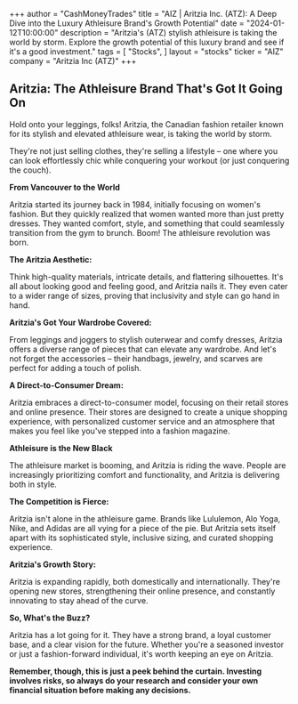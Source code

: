 +++
author = "CashMoneyTrades"
title = "AIZ |  Aritzia Inc. (ATZ): A Deep Dive into the Luxury Athleisure Brand's Growth Potential"
date = "2024-01-12T10:00:00"
description = "Aritzia's (ATZ) stylish athleisure is taking the world by storm. Explore the growth potential of this luxury brand and see if it's a good investment."
tags = [
"Stocks",
]
layout = "stocks"
ticker = "AIZ"
company = "Aritzia Inc (ATZ)"
+++
        


##  Aritzia: The Athleisure Brand That's Got It Going On

Hold onto your leggings, folks! Aritzia, the Canadian fashion retailer known for its stylish and elevated athleisure wear, is taking the world by storm. 

They're not just selling clothes, they're selling a lifestyle – one where you can look effortlessly chic while conquering your workout (or just conquering the couch).

**From Vancouver to the World**

Aritzia started its journey back in 1984, initially focusing on women's fashion. But they quickly realized that women wanted more than just pretty dresses. They wanted comfort, style, and something that could seamlessly transition from the gym to brunch. Boom! The athleisure revolution was born.

**The Aritzia Aesthetic:**

Think high-quality materials, intricate details, and flattering silhouettes. It's all about looking good and feeling good, and Aritzia nails it. They even cater to a wider range of sizes, proving that inclusivity and style can go hand in hand.

**Aritzia's Got Your Wardrobe Covered:**

From leggings and joggers to stylish outerwear and comfy dresses, Aritzia offers a diverse range of pieces that can elevate any wardrobe. And let's not forget the accessories – their handbags, jewelry, and scarves are perfect for adding a touch of polish.

**A Direct-to-Consumer Dream:**

Aritzia embraces a direct-to-consumer model, focusing on their retail stores and online presence. Their stores are designed to create a unique shopping experience, with personalized customer service and an atmosphere that makes you feel like you've stepped into a fashion magazine.

**Athleisure is the New Black**

The athleisure market is booming, and Aritzia is riding the wave. People are increasingly prioritizing comfort and functionality, and Aritzia is delivering both in style. 

**The Competition is Fierce:**

Aritzia isn't alone in the athleisure game. Brands like Lululemon, Alo Yoga, Nike, and Adidas are all vying for a piece of the pie. But Aritzia sets itself apart with its sophisticated style, inclusive sizing, and curated shopping experience.

**Aritzia's Growth Story:**

Aritzia is expanding rapidly, both domestically and internationally. They're opening new stores, strengthening their online presence, and constantly innovating to stay ahead of the curve.

**So, What's the Buzz?**

Aritzia has a lot going for it.  They have a strong brand, a loyal customer base, and a clear vision for the future.  Whether you're a seasoned investor or just a fashion-forward individual, it's worth keeping an eye on Aritzia.  

**Remember, though, this is just a peek behind the curtain.  Investing involves risks, so always do your research and consider your own financial situation before making any decisions.** 

        